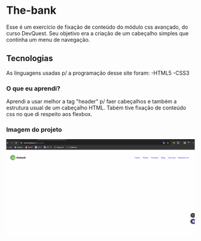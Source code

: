 # The-bank
Esse é um exercício de fixação de conteúdo do módulo css avançado, do curso DevQuest. Seu objetivo era a criação de um cabeçalho simples que continha um menu de navegação.

## Tecnologias
As linguagens usadas p/ a programação desse site foram:
-HTML5
-CSS3

### O que eu aprendi?
Aprendi a usar melhor a tag "header" p/ faer cabeçalhos e também a estrutura usual de um cabeçalho HTML. Tabém tive fixação de conteúdo css no que di respeito aos flexbox.

### Imagem do projeto
![Gif da interface do projeto](images/the-bank.gif)
